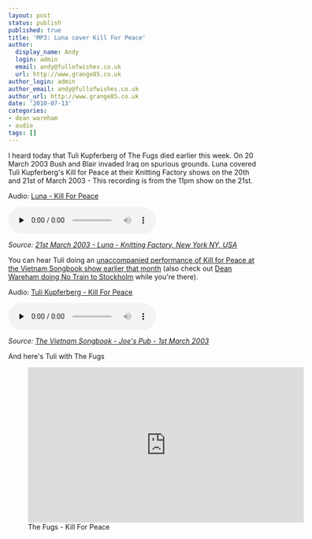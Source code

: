 ```yaml
---
layout: post
status: publish
published: true
title: 'MP3: Luna cover Kill For Peace'
author:
  display_name: Andy
  login: admin
  email: andy@fullofwishes.co.uk
  url: http://www.grange85.co.uk
author_login: admin
author_email: andy@fullofwishes.co.uk
author_url: http://www.grange85.co.uk
date: '2010-07-13'
categories:
- dean wareham
- audio
tags: []
---
```


I heard today that Tuli Kupferberg of The Fugs died earlier this week. On 20 March 2003 Bush and Blair invaded Iraq on spurious grounds. Luna covered Tuli Kupferberg's Kill for Peace at their Knitting Factory shows on the 20th and 21st of March 2003 - This recording is from the 11pm show on the 21st.

<div class="well">
  <p class="audio">Audio: <a href="https://media.fullofwishes.co.uk/02-luna/audio/2003-03-21-luna-kill-for-peace.mp3">Luna - Kill For Peace</a></p>
  <audio controls="controls" preload="none" src="https://media.fullofwishes.co.uk/02-luna/audio/2003-03-21-luna-kill-for-peace.mp3"></audio>
  <p class="source small text-right"><em>Source: <a href="https://www.fullofwishes.co.uk/database/luna/shows/2003/2003-03-21-luna-knitting-factory-new-york-ny-usa/">21st March 2003 - Luna - Knitting Factory, New York NY, USA</a></em></p>
</div>

You can hear Tuli doing an <a href="http://www.vietnamsongbook.org/setlist_jp.htm">unaccompanied performance of Kill for Peace at the Vietnam Songbook show earlier that month</a> (also check out <a href="http://www.vietnamsongbook.org/mp3/05%20-%20Dean%20Wareham-%20No%20Train%20To%20Stockholm%20.mp3">Dean Wareham doing No Train to Stockholm</a> while you&#039;re there).

<div class="well">
  <p class="audio">Audio: <a href="http://www.vietnamsongbook.org/mp3/14%20-%20Tuli%20Kupferberg-%20Kill%20For%20Peace.mp3">Tuli Kupferberg - Kill For Peace</a></p>
  <audio controls="controls" preload="none" src="http://www.vietnamsongbook.org/mp3/14%20-%20Tuli%20Kupferberg-%20Kill%20For%20Peace.mp3"></audio>
  <p class="source small text-right"><em>Source: <a href="http://www.vietnamsongbook.org/setlist_jp.htm">The Vietnam Songbook - Joe's Pub - 1st March 2003</a></em></p>
</div>


And here&#039;s Tuli with The Fugs

<figure class="caption aligncenter"><iframe width="560" height="315" src="https://www.youtube.com/embed/JvA1bKLQtbM" frameborder="0" allowfullscreen></iframe><figcaption class="caption-text">The Fugs - Kill For Peace</figcaption></figure> 

